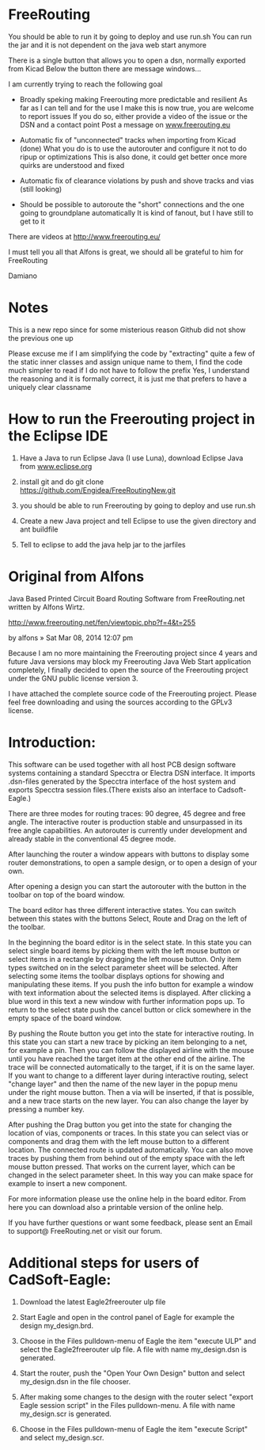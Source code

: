 FreeRouting
===========

You should be able to run it by going to deploy and use run.sh
You can run the jar and it is not dependent on the java web start anymore

There is a single button that allows you to open a dsn, normally exported from Kicad
Below the button there are message windows...

I am currently trying to reach the following goal

- Broadly speking making Freerouting more predictable and resilient
  As far as I can tell and for the use I make this is now true, you are welcome to report issues
  If you do so, either provide a video of the issue or the DSN and a contact point
  Post a message on www.freerouting.eu

- Automatic fix of "unconnected" tracks when importing from Kicad (done)
  What you do is to use the autorouter and configure it not to do ripup or optimizations
  This is also done, it could get better once more quirks are understood and fixed

- Automatic fix of clearance violations by push and shove tracks and vias (still looking)
  
- Should be possible to autoroute the "short" connections and the one going to groundplane automatically
  It is kind of fanout, but I have still to get to it

There are videos at http://www.freerouting.eu/

I must tell you all that Alfons is great, we should all be grateful to him for FreeRouting


Damiano

Notes
=============

This is a new repo since for some misterious reason Github did not show the previous one up

Please excuse me if I am simplifying the code by "extracting" quite a few of the static inner classes and assign unique
name to them, I find the code much simpler to read if I do not have to follow the prefix
Yes, I understand the reasoning and it is formally correct, it is just me that prefers to have a uniquely clear classname

How to run the Freerouting project in the Eclipse IDE
==================================================================================

1) Have a Java to run Eclipse Java (I use Luna), download Eclipse Java from www.eclipse.org

2) install git and do
   git clone https://github.com/Engidea/FreeRoutingNew.git

3) you should be able to run Freerouting by going to deploy and use run.sh

4) Create a new Java project and tell Eclipse to use the given directory and ant buildfile

5) Tell to eclipse to add the java help jar to the jarfiles 


Original from Alfons
===========

Java Based Printed Circuit Board Routing Software from FreeRouting.net written by Alfons Wirtz.

http://www.freerouting.net/fen/viewtopic.php?f=4&t=255

by alfons » Sat Mar 08, 2014 12:07 pm

Because I am no more maintaining the Freerouting project since 4 years and future Java versions may block my Freerouting Java Web Start application completely, I finally decided to open the source of the Freerouting project under the GNU public license version 3.

I have attached the complete source code of the Freerouting project. Please feel free downloading and using the sources according to the GPLv3 license.
 

Introduction:
=============

This software can be used together with all host PCB design software systems containing a standard Specctra or Electra DSN interface. It imports .dsn-files generated by the Specctra interface of the host system and exports Specctra session files.(There exists also an interface to Cadsoft-Eagle.)

There are three modes for routing traces: 90 degree, 45 degree and free angle. 
The interactive router is production stable and unsurpassed in its free angle capabilities. 
An autorouter is currently under development and already stable in the conventional 45 degree mode.

After launching the router a window appears with buttons to display some router demonstrations, to open a sample design, or to open a design of your own.

After opening a design you can start the autorouter with the button in the toolbar on top of the board window.

The board editor has three different interactive states. You can switch between this states with the buttons Select, Route and Drag on the left of the toolbar.

In the beginning the board editor is in the select state. In this state you can select single board items by picking them with the left mouse button or select items in a rectangle by dragging the left mouse button. Only item types switched on in the select parameter sheet will be selected. After selecting some items the toolbar displays options for showing and manipulating these items. If you push the info button for example a window with text information about the selected items is displayed. After clicking a blue word in this text a new window with further information pops up. To return to the select state push the cancel button or click somewhere in the empty space of the board window.

By pushing the Route button you get into the state for interactive routing. In this state you can start a new trace by picking an item belonging to a net, for example a pin. Then you can follow the displayed airline with the mouse until you have reached the target item at the other end of the airline. The trace will be connected automatically to the target, if it is on the same layer. If you want to change to a different layer during interactive routing, select "change layer" and then the name of the new layer in the popup menu under the right mouse button. Then a via will be inserted, if that is possible, and a new trace starts on the new layer. You can also change the layer by pressing a number key.

After pushing the Drag button you get into the state for changing the location of vias, components or traces. In this state you can select vias or components and drag them with the left mouse button to a different location. The connected route is updated automatically. You can also move traces by pushing them from behind out of the empty space with the left mouse button pressed. That works on the current layer, which can be changed in the select parameter sheet. In this way you can make space for example to insert a new component.

For more information please use the online help in the board editor. From here you can download also a printable version of the online help.

If you have further questions or want some feedback, please sent an Email to support@ FreeRouting.net or visit our forum.

Additional steps for users of CadSoft-Eagle:
============================================

1) Download the latest Eagle2freerouter ulp file

2) Start Eagle and open in the control panel of Eagle for example the design my_design.brd.

3) Choose in the Files pulldown-menu of Eagle the item "execute ULP" and select the Eagle2freerouter ulp file. A file with name my_design.dsn is generated.

4) Start the router, push the "Open Your Own Design" button and select my_design.dsn in the file chooser.

5) After making some changes to the design with the router select "export Eagle session script" in the Files pulldown-menu. A file with name my_design.scr is generated.

6) Choose in the Files pulldown-menu of Eagle the item "execute Script" and select my_design.scr.




